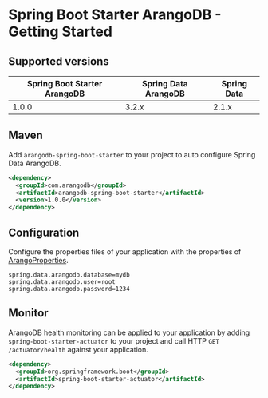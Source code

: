 # Spring Boot Starter ArangoDB - Getting Started

## Supported versions

| Spring Boot Starter ArangoDB | Spring Data ArangoDB | Spring Data |
| ---------------------------- | -------------------- | ----------- |
| 1.0.0                        | 3.2.x                | 2.1.x       |

## Maven

Add `arangodb-spring-boot-starter` to your project to auto configure Spring Data ArangoDB.

```xml
<dependency>
  <groupId>com.arangodb</groupId>
  <artifactId>arangodb-spring-boot-starter</artifactId>
  <version>1.0.0</version>
</dependency>
```

## Configuration

Configure the properties files of your application with the properties of [ArangoProperties](https://github.com/mpv1989/spring-boot-starter/blob/master/src/main/java/com/arangodb/springframework/boot/autoconfigure/ArangoProperties.java).

```
spring.data.arangodb.database=mydb
spring.data.arangodb.user=root
spring.data.arangodb.password=1234
```

## Monitor

ArangoDB health monitoring can be applied to your application by adding `spring-boot-starter-actuator` to your project and call HTTP `GET /actuator/health` against your application.

```xml
<dependency>
  <groupId>org.springframework.boot</groupId>
  <artifactId>spring-boot-starter-actuator</artifactId>
</dependency>
```
